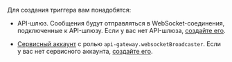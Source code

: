 Для создания триггера вам понадобятся:

* API-шлюз. Сообщения будут отправляться в WebSocket-соединения, подключенные к API-шлюзу. Если у вас нет API-шлюза, [создайте его](../../api-gateway/operations/api-gw-create.md).

* [Сервисный аккаунт](../../iam/concepts/users/service-accounts.md) с ролью `api-gateway.websocketBroadcaster`. Если у вас нет сервисного аккаунта, [создайте его](../../iam/operations/sa/create.md).
